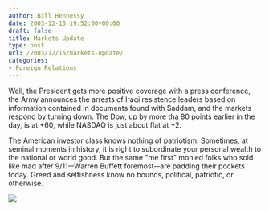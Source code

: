 ```yaml
---
author: Bill Hennessy
date: 2003-12-15 19:52:00+00:00
draft: false
title: Markets Update
type: post
url: /2003/12/15/markets-update/
categories:
- Foreign Relations
---
```


Well, the President gets more positive coverage with a press conference, the Army announces the arrests of Iraqi resistence leaders based on information contained in documents found with Saddam, and the markets respond by turning down. The Dow, up by more tha 80 points earlier in the day, is at +60, while NASDAQ is just about flat at +2. 

The American investor class knows nothing of patriotism. Sometimes, at seminal moments in history, it is right to subordinate your personal wealth to the national or world good. But the same "me first" monied folks who sold like mad after 9/11--Warren Buffett foremost--are padding their pockets today. Greed and selfishness know no bounds, political, patriotic, or otherwise. 

![](https://blog.billhennessy.com/aggbug.aspx?PostID=824)

